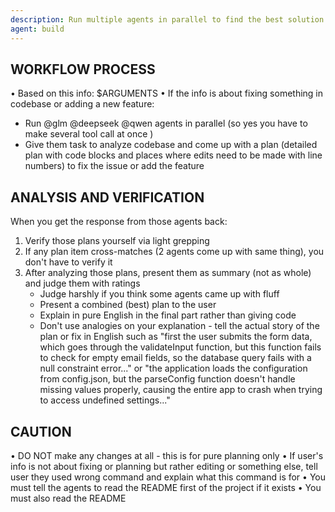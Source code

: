 ```yaml
---
description: Run multiple agents in parallel to find the best solution
agent: build
---
```


## WORKFLOW PROCESS

• Based on this info: $ARGUMENTS
• If the info is about fixing something in codebase or adding a new feature:
  - Run @glm @deepseek @qwen agents in parallel (so yes you have to make several tool call at once )
  - Give them task to analyze codebase and come up with a plan (detailed plan with code blocks and places where edits need to be made with line numbers) to fix the issue or add the feature

## ANALYSIS AND VERIFICATION

When you get the response from those agents back:
1. Verify those plans yourself via light grepping
2. If any plan item cross-matches (2 agents come up with same thing), you don't have to verify it
3. After analyzing those plans, present them as summary (not as whole) and judge them with ratings
    - Judge harshly if you think some agents came up with fluff
    - Present a combined (best) plan to the user
    - Explain in pure English in the final part rather than giving code
    - Don't use analogies on your explanation  - tell the actual story of the plan or fix in English such as "first the user submits the form data, which goes through the validateInput function, but this function fails to check for empty email fields, so the database query fails with a null constraint error..." or "the application loads the configuration from config.json, but the parseConfig function doesn't handle missing values properly, causing the entire app to crash when trying to access undefined settings..."

## CAUTION

• DO NOT make any changes at all - this is for pure planning only
• If user's info is not about fixing or planning but rather editing or something else, tell user they used wrong command and explain what this command is for
• You must tell the agents to read the README first of the project if it exists
• You must also read the README 


